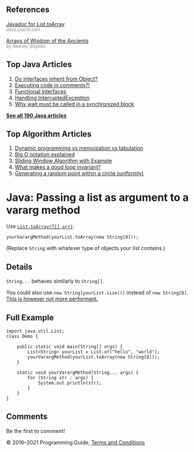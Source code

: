 



## References

[Javadoc for List.toArray](https://docs.oracle.com/javase/8/docs/api/java/util/List.html#toArray-T:A-)  
<span style="color: grey; font-style: italic; font-size: smaller">docs.oracle.com</span>

[Arrays of Wisdom of the Ancients](https://shipilev.net/blog/2016/arrays-wisdom-ancients/)  
<span style="color: grey; font-style: italic; font-size: smaller">by Aleksey Shipilёv</span>



## Top Java Articles

1.  [Do interfaces inherit from Object?](do-interfaces-inherit-from-object.html)
2.  [Executing code in comments?!](executing-code-in-comments.html)
3.  [Functional Interfaces](functional-interfaces.html)
4.  [Handling InterruptedException](handling-interrupted-exceptions.html)
5.  [Why wait must be called in a synchronized block](why-wait-must-be-in-synchronized.html)

[**See all 190 Java articles**](index.html)

## Top Algorithm Articles

1.  [Dynamic programming vs memoization vs tabulation](../dynamic-programming-vs-memoization-vs-tabulation.html)
2.  [Big O notation explained](../big-o-notation-explained.html)
3.  [Sliding Window Algorithm with Example](../sliding-window-example.html)
4.  [What makes a good loop invariant?](../what-makes-a-good-loop-invariant.html)
5.  [Generating a random point within a circle (uniformly)](../random-point-within-circle.html)

# Java: Passing a list as argument to a vararg method

Use [`List.toArray(T[] arr)`](http://docs.oracle.com/javase/8/docs/api/java/util/List.html#toArray-T:A-):

    yourVarargMethod(yourList.toArray(new String[0]));

(Replace `String` with whatever type of objects your list contains.)

## Details

`String...` behaves similarly to `String[]`.

You could also use `new String[yourList.size()]` instead of `new String[0]`. [This is however _not_ more performant.](https://shipilev.net/blog/2016/arrays-wisdom-ancients/)

## Full Example

    import java.util.List;
    class Demo {

        public static void main(String[] args) {
            List<String> yourList = List.of("hello", "world");
            yourVarargMethod(yourList.toArray(new String[0]));
        }

        static void yourVarargMethod(String... args) {
            for (String str : args) {
                System.out.println(str);
            }
        }
    }

## Comments

Be the first to comment!

© 2016–2021 Programming.Guide, [Terms and Conditions](../terms-and-conditions.html)
